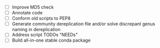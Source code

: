 - [ ] Improve MD5 check
- [ ] Annotate code
- [ ] Conform old scripts to PEP8
- [ ] Generate community dereplication file and/or solve discrepant genus
  naming in dereplication
- [ ] Address script TODOs "NEEDs"
- [ ] Build all-in-one stable conda package
